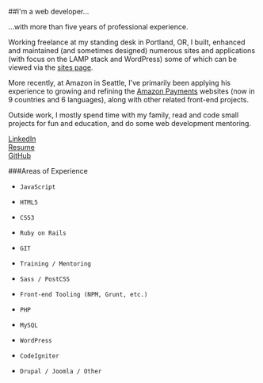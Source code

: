 ##I'm a web developer...

...with more than five years of professional experience.

Working freelance at my standing desk in Portland, OR, I built, enhanced and maintained (and sometimes designed) numerous sites and applications (with focus on the LAMP stack and WordPress) some of which can be viewed via the [sites page](http://jordanjwatkins.github.io/portfolio-sites/).

More recently, at Amazon in Seattle, I've primarily been applying his experience to growing and refining the [Amazon Payments](https://payments.amazon.com/home) websites (now in 9 countries and 6 languages), along with other related front-end projects.

Outside work, I mostly spend time with my family, read and code small projects for fun and education, and do some web development mentoring.

[LinkedIn](https://www.linkedin.com/in/jordanwatkins)  
[Resume](https://docs.google.com/document/d/1PDNOL_buvgCI6DsNKetG8-aW4Y8Jgs-67SUAjUn6fPU)  
[GitHub](https://github.com/jordanjwatkins)  

###Areas of Experience
*     JavaScript
*     HTML5
*     CSS3
*     Ruby on Rails
*     GIT
*     Training / Mentoring
*     Sass / PostCSS
*     Front-end Tooling (NPM, Grunt, etc.)
*     PHP
*     MySQL
*     WordPress
*     CodeIgniter
*     Drupal / Joomla / Other
